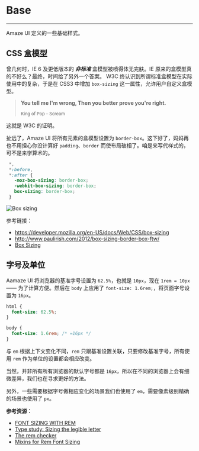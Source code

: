 # Base
---

Amaze UI 定义的一些基础样式。

## CSS 盒模型

曾几何时，IE 6 及更低版本的 ___非标准___ 盒模型被喷得体无完肤。IE 原来的盒模型真的不好么？最终，时间给了另外一个答案。
W3C 终认识到所谓标准盒模型在实际使用中的复杂，于是在 CSS3 中增加 `box-sizing` 这一属性，允许用户自定义盒模型。

> __You tell me I'm wrong, Then you better prove you're right.__
>
> <small>King of Pop – Scream</small>

这就是 W3C 的证明。

扯远了，Amaze UI 将所有元素的盒模型设置为 `border-box`。这下好了，妈妈再也不用担心你没计算好 `padding`、`border` 而使布局破相了。咱是来写代样式的，可不是来学算术的。

```css
 *,
 *:before,
 *:after {
   -moz-box-sizing: border-box;
   -webkit-box-sizing: border-box;
   box-sizing: border-box;
 }
```

![Box sizing](/i/docs/box-sizing.png)

参考链接：

- https://developer.mozilla.org/en-US/docs/Web/CSS/box-sizing
- http://www.paulirish.com/2012/box-sizing-border-box-ftw/
- [Box Sizing](http://css-tricks.com/box-sizing/)


## 字号及单位

Aamaze UI 将浏览器的基准字号设置为 `62.5%`，也就是 `10px`，现在 `1rem = 10px` —— 为了计算方便。然后在 `body` 上应用了 `font-size: 1.6rem;`，将页面字号设置为 `16px`。

```css
html {
  font-size: 62.5%;
}

body {
  font-size: 1.6rem; /* =16px */
}
```

与 `em` 根据上下文变化不同，`rem` 只跟基准设置关联，只要修改基准字号，所有使用 `rem` 作为单位的设置都会相应改变。

当然，并非所有所有浏览器的默认字号都是 `16px`，所以在不同的浏览器上会有细微差异，我们也在寻求更好的方法。

另外，一些需要根据字号做相应变化的场景我们也使用了 `em`，需要像素级别精确的场景也使用了 `px`。

__参考资源：__

- [FONT SIZING WITH REM](http://snook.ca/archives/html_and_css/font-size-with-rem)
- [Type study: Sizing the legible letter](http://blog.typekit.com/2011/11/09/type-study-sizing-the-legible-letter/)
- [The rem checker](https://offroadcode.com/prototypes/rem-calculator/)
- [Mixins for Rem Font Sizing](http://css-tricks.com/snippets/css/less-mixin-for-rem-font-sizing/)
